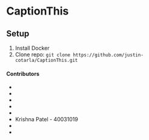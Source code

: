 # CaptionThis

## Setup
1. Install Docker
2. Clone repo: ```git clone https://github.com/justin-cotarla/CaptionThis.git```

#### Contributors
*  
* 
* 
* 
* 
* Krishna Patel - 40031019
* 
* 